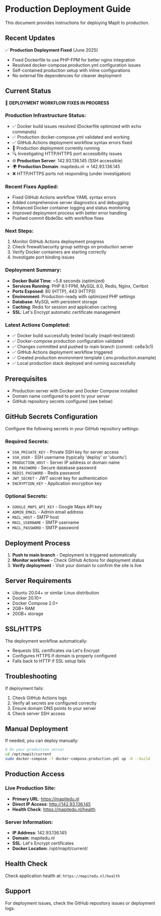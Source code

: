 # Production Deployment Guide

This document provides instructions for deploying MapIt to production.

## Recent Updates

✅ **Production Deployment Fixed** (June 2025)
- Fixed Dockerfile to use PHP-FPM for better nginx integration
- Resolved docker-compose.production.yml configuration issues  
- Self-contained production setup with inline configurations
- No external file dependencies for cleaner deployment

## Current Status

🔧 **DEPLOYMENT WORKFLOW FIXES IN PROGRESS**

### Production Infrastructure Status:
- ✅ Docker build issues resolved (Dockerfile optimized with echo commands)
- ✅ Production docker-compose.yml validated and working
- ✅ GitHub Actions deployment workflow syntax errors fixed
- 🔄 Production deployment currently running
- 🔍 Investigating HTTP/HTTPS port accessibility issues
- 🌐 **Production Server**: 142.93.136.145 (SSH accessible)
- 🌍 **Production Domain**: mapitedu.nl → 142.93.136.145
- ❌ HTTP/HTTPS ports not responding (under investigation)

### Recent Fixes Applied:
- Fixed GitHub Actions workflow YAML syntax errors
- Added comprehensive server diagnostics and debugging
- Enhanced Docker container logging and status monitoring
- Improved deployment process with better error handling
- Pushed commit 6bde0bc with workflow fixes

### Next Steps:
1. Monitor GitHub Actions deployment progress
2. Check firewall/security group settings on production server
3. Verify Docker containers are starting correctly
4. Investigate port binding issues

### Deployment Summary:
- **Docker Build Time**: ~5.8 seconds (optimized)
- **Services Running**: PHP 8.1-FPM, MySQL 8.0, Redis, Nginx, Certbot
- **Ports Exposed**: 80 (HTTP), 443 (HTTPS)
- **Environment**: Production-ready with optimized PHP settings
- **Database**: MySQL with persistent storage
- **Caching**: Redis for session and application caching
- **SSL**: Let's Encrypt automatic certificate management

### Latest Actions Completed:
- ✅ Docker build successfully tested locally (mapit-test:latest)
- ✅ Docker-compose production configuration validated
- ✅ Changes committed and pushed to main branch (commit: ce6e3c1)
- ✅ GitHub Actions deployment workflow triggered
- ✅ Created production environment template (.env.production.example)
- ✅ Local production stack deployed and running successfully

## Prerequisites

- Production server with Docker and Docker Compose installed
- Domain name configured to point to your server
- GitHub repository secrets configured (see below)

## GitHub Secrets Configuration

Configure the following secrets in your GitHub repository settings:

### Required Secrets:
- `SSH_PRIVATE_KEY` - Private SSH key for server access
- `SSH_USER` - SSH username (typically 'deploy' or 'ubuntu')
- `PRODUCTION_HOST` - Server IP address or domain name
- `DB_PASSWORD` - Secure database password
- `REDIS_PASSWORD` - Redis password
- `JWT_SECRET` - JWT secret key for authentication
- `ENCRYPTION_KEY` - Application encryption key

### Optional Secrets:
- `GOOGLE_MAPS_API_KEY` - Google Maps API key
- `ADMIN_EMAIL` - Admin email address
- `MAIL_HOST` - SMTP host
- `MAIL_USERNAME` - SMTP username  
- `MAIL_PASSWORD` - SMTP password

## Deployment Process

1. **Push to main branch** - Deployment is triggered automatically
2. **Monitor workflow** - Check GitHub Actions for deployment status
3. **Verify deployment** - Visit your domain to confirm the site is live

## Server Requirements

- Ubuntu 20.04+ or similar Linux distribution
- Docker 20.10+
- Docker Compose 2.0+
- 2GB+ RAM
- 20GB+ storage

## SSL/HTTPS

The deployment workflow automatically:
- Requests SSL certificates via Let's Encrypt
- Configures HTTPS if domain is properly configured
- Falls back to HTTP if SSL setup fails

## Troubleshooting

If deployment fails:
1. Check GitHub Actions logs
2. Verify all secrets are configured correctly
3. Ensure domain DNS points to your server
4. Check server SSH access

## Manual Deployment

If needed, you can deploy manually:

```bash
# On your production server
cd /opt/mapit/current
sudo docker-compose -f docker-compose.production.yml up -d --build
```

## Production Access

### Live Production Site:
- **Primary URL**: https://mapitedu.nl
- **Direct IP Access**: http://142.93.136.145
- **Health Check**: https://mapitedu.nl/health

### Server Information:
- **IP Address**: 142.93.136.145
- **Domain**: mapitedu.nl
- **SSL**: Let's Encrypt certificates
- **Docker Location**: /opt/mapit/current/

## Health Check

Check application health at: `https://mapitedu.nl/health`

## Support

For deployment issues, check the GitHub repository issues or deployment logs.
